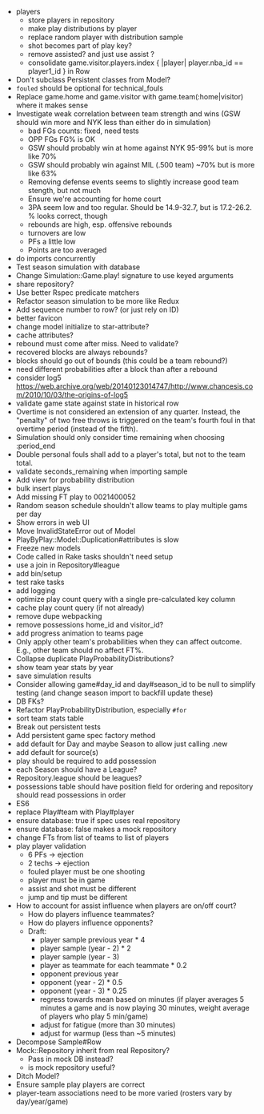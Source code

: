  * players
   * store players in repository
   * make play distributions by player
   * replace random player with distribution sample
   * shot becomes part of play key?
   * remove assisted? and just use assist ?
   * consolidate game.visitor.players.index { |player| player.nba_id == player1_id } in Row
 * Don't subclass Persistent classes from Model?
 * `fouled` should be optional for technical_fouls
 * Replace game.home and game.visitor with game.team(:home|visitor) where it makes sense
 * Investigate weak correlation between team strength and wins (GSW should win more and NYK less than either do in simulation)
   * bad FGs counts: fixed, need tests
   * OPP FGs FG% is OK
   * GSW should probably win at home against NYK 95-99% but is more like 70%
   * GSW should probably win against MIL (.500 team) ~70% but is more like 63%
   * Removing defense events seems to slightly increase good team stength, but not much
   * Ensure we're accounting for home court
   * 3PA seem low and too regular. Should be 14.9-32.7, but is 17.2-26.2. % looks correct, though
   * rebounds are high, esp. offensive rebounds
   * turnovers are low
   * PFs a little low
   * Points are too averaged
 * do imports concurrently
 * Test season simulation with database
 * Change Simulation::Game.play! signature to use keyed arguments
  * share repository?
 * Use better Rspec predicate matchers
 * Refactor season simulation to be more like Redux
 * Add sequence number to row? (or just rely on ID)
 * better favicon
 * change model initialize to star-attribute?
 * cache attributes?
 * rebound must come after miss. Need to validate?
 * recovered blocks are always rebounds?
 * blocks should go out of bounds (this could be a team rebound?)
 * need different probabilities after a block than after a rebound
 * consider log5 https://web.archive.org/web/20140123014747/http://www.chancesis.com/2010/10/03/the-origins-of-log5
 * validate game state against state in historical row
 * Overtime is not considered an extension of any quarter. Instead, the "penalty" of two free throws is triggered on the team's fourth foul in that overtime period (instead of the fifth).
 * Simulation should only consider time remaining when choosing :period_end
 * Double personal fouls shall add to a player's total, but not to the team total.
 * validate seconds_remaining when importing sample
 * Add view for probability distribution
 * bulk insert plays
 * Add missing FT play to 0021400052
 * Random season schedule shouldn't allow teams to play multiple gams per day
 * Show errors in web UI
 * Move InvalidStateError out of Model
 * PlayByPlay::Model::Duplication#attributes is slow
 * Freeze new models
 * Code called in Rake tasks shouldn't need setup
 * use a join in Repository#league
 * add bin/setup
 * test rake tasks
 * add logging
 * optimize play count query with a single pre-calculated key column
 * cache play count query (if not already)
 * remove dupe webpacking
 * remove possessions home_id and visitor_id?
 * add progress animation to teams page
 * Only apply other team's probabilities when they can affect outcome. E.g., other team should no affect FT%.
 * Collapse duplicate PlayProbabilityDistributions?
 * show team year stats by year
 * save simulation results
 * Consider allowing game#day_id and day#season_id to be null to simplify testing (and change season import to backfill update these)
 * DB FKs?
 * Refactor PlayProbabilityDistribution, especially `#for`
 * sort team stats table
 * Break out persistent tests
 * Add persistent game spec factory method
 * add default for Day and maybe Season to allow just calling .new
 * add default for source(s)
 * play should be required to add possession
 * each Season should have a League?
 * Repository.league should be leagues?
 * possessions table should have position field for ordering and repository should read possessions in order
 * ES6
 * replace Play#team with Play#player
 * ensure database: true if spec uses real repository
 * ensure database: false makes a mock repository
 * change FTs from list of teams to list of players
 * play player validation
   * 6 PFs -> ejection
   * 2 techs -> ejection
   * fouled player must be one shooting
   * player must be in game
   * assist and shot must be different
   * jump and tip must be different
 * How to account for assist influence when players are on/off court?
   * How do players influence teammates?
   * How do players influence opponents?
   * Draft:
     * player sample previous year * 4
     * player sample (year - 2) * 2
     * player sample (year - 3)
     * player as teammate for each teammate * 0.2
     * opponent previous year
     * opponent (year - 2) * 0.5
     * opponent (year - 3) * 0.25
     * regress towards mean based on minutes (if player averages 5 minutes a game and is now playing 30 minutes, weight average of players who play 5 min/game)
     * adjust for fatigue (more than 30 minutes)
     * adjust for warmup (less than ~5 minutes)
 * Decompose Sample#Row
 * Mock::Repository inherit from real Repository?
   * Pass in mock DB instead?
   * is mock repository useful?
 * Ditch Model?
 * Ensure sample play players are correct
 * player-team associations need to be more varied (rosters vary by day/year/game)
